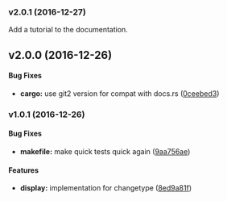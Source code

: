 <a name="v2.0.1"></a>
### v2.0.1 (2016-12-27)

Add a tutorial to the documentation.


<a name="v2.0.0"></a>
## v2.0.0 (2016-12-26)


#### Bug Fixes

* **cargo:**  use git2 version for compat with docs.rs ([0ceebed3](https://github.com/Byron/crates-index-diff-rs/commit/0ceebed3d70c4482b5d09ffa1f9af5fea2bf7cd7))



<a name="v1.0.1"></a>
### v1.0.1 (2016-12-26)


#### Bug Fixes

* **makefile:**  make quick tests quick again ([9aa756ae](https://github.com/Byron/crates-index-diff-rs/commit/9aa756ae534e78fc1c9148a0f6eda27ff07350b5))

#### Features

* **display:**  implementation for changetype ([8ed9a81f](https://github.com/Byron/crates-index-diff-rs/commit/8ed9a81f0a84c43944f29f8407554303d84f7248))



